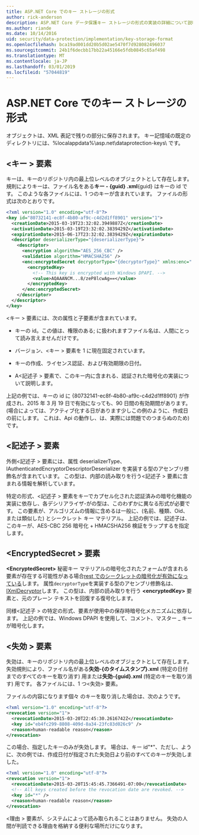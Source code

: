 ```yaml
---
title: ASP.NET Core でのキー ストレージの形式
author: rick-anderson
description: ASP.NET Core データ保護キー ストレージの形式の実装の詳細について説明します。
ms.author: riande
ms.date: 10/14/2016
uid: security/data-protection/implementation/key-storage-format
ms.openlocfilehash: bca19ad001dd20b5d02ae5470f7d928082496037
ms.sourcegitcommit: 24b1f6decbb17bb22a45166e5fdb0845c65af498
ms.translationtype: MT
ms.contentlocale: ja-JP
ms.lasthandoff: 03/01/2019
ms.locfileid: "57044819"
---
```

# <a name="key-storage-format-in-aspnet-core"></a>ASP.NET Core でのキー ストレージの形式

<a name="data-protection-implementation-key-storage-format"></a>

オブジェクトは、XML 表記で残りの部分に保存されます。 キー記憶域の既定のディレクトリには、%localappdata%\asp.net\dataprotection-keys\ です。

## <a name="the-key-element"></a>\<キー > 要素

キーは、キーのリポジトリ内の最上位レベルのオブジェクトとして存在します。 規則によりキーは、ファイル名をある**キー - {guid} .xml**{guid} はキーの id です。 このような各ファイルには、1 つのキーが含まれています。 ファイルの形式は次のとおりです。

```xml
<?xml version="1.0" encoding="utf-8"?>
<key id="80732141-ec8f-4b80-af9c-c4d2d1ff8901" version="1">
  <creationDate>2015-03-19T23:32:02.3949887Z</creationDate>
  <activationDate>2015-03-19T23:32:02.3839429Z</activationDate>
  <expirationDate>2015-06-17T23:32:02.3839429Z</expirationDate>
  <descriptor deserializerType="{deserializerType}">
    <descriptor>
      <encryption algorithm="AES_256_CBC" />
      <validation algorithm="HMACSHA256" />
      <enc:encryptedSecret decryptorType="{decryptorType}" xmlns:enc="...">
        <encryptedKey>
          <!-- This key is encrypted with Windows DPAPI. -->
          <value>AQAAANCM...8/zeP8lcwAg==</value>
        </encryptedKey>
      </enc:encryptedSecret>
    </descriptor>
  </descriptor>
</key>
```

\<キー > 要素には、次の属性と子要素が含まれています。

* キーの id。この値は、権限のある; に扱われますファイル名は、人間にとって読み言えませんだけです。

* バージョン、\<キー > 要素を 1 に現在固定されています。

* キーの作成、ライセンス認証、および有効期限の日付。

* A\<記述子 > 要素で、このキー内に含まれる、認証された暗号化の実装について説明します。

上記の例では、キーの id に {80732141-ec8f-4b80-af9c-c4d2d1ff8901} が作成され、2015 年 3 月 19 日で有効になっても、90 日間の有効期間があります。 (場合によっては、アクティブ化する日があります少しこの例のように、作成日の前にします。 これは、Api の動作し、は、実際には問題でのつまらぬのため) です。

## <a name="the-descriptor-element"></a>\<記述子 > 要素

外側\<記述子 > 要素には、属性 deserializerType、IAuthenticatedEncryptorDescriptorDeserializer を実装する型のアセンブリ修飾名が含まれています。 この型は、内部の読み取りを行う\<記述子 > 要素に含まれる情報を解析しています。

特定の形式、\<記述子 > 要素をキーでカプセル化された認証済みの暗号化機能の実装に依存し、各デシリアライザ-がの型は、このわずかに異なる形式が必要です。 この要素が、アルゴリズムの情報に含めるは一般に、(名前、種類、Oid、または類似した) とシークレット キー マテリアル。 上記の例では、記述子は、このキーが、AES-CBC 256 暗号化 + HMACSHA256 検証をラップするを指定します。

## <a name="the-encryptedsecret-element"></a>\<EncryptedSecret > 要素

**&lt;EncryptedSecret&gt;** 秘密キー マテリアルの暗号化されたフォームが含まれる要素が存在する可能性がある場合[rest でのシークレットの暗号化が有効になっている](xref:security/data-protection/implementation/key-encryption-at-rest)します。 属性`decryptorType`を実装する型のアセンブリ修飾名は、 [IXmlDecryptor](/dotnet/api/microsoft.aspnetcore.dataprotection.xmlencryption.ixmldecryptor)します。 この型は、内部の読み取りを行う **&lt;encryptedKey&gt;** 要素と、元のプレーン テキストを回復する復号化します。

同様\<記述子 > の特定の形式、<encryptedSecret>要素が使用中の保存時暗号化メカニズムに依存します。 上記の例では、Windows DPAPI を使用して、コメント、マスター _ キーが暗号化します。

## <a name="the-revocation-element"></a>\<失効 > 要素

失効は、キーのリポジトリ内の最上位レベルのオブジェクトとして存在します。 失効規則により、ファイル名がある**失効-{のタイムスタンプ}.xml** (特定の日付までのすべてのキーを取り消す) 用または**失効-{guid}.xml** (特定のキーを取り消す) 用です。 各ファイルには、1 つ\<失効> 要素。

ファイルの内容になります個々 のキーを取り消した場合は、次のようです。

```xml
<?xml version="1.0" encoding="utf-8"?>
<revocation version="1">
  <revocationDate>2015-03-20T22:45:30.2616742Z</revocationDate>
  <key id="eb4fc299-8808-409d-8a34-23fc83d026c9" />
  <reason>human-readable reason</reason>
</revocation>
```

この場合、指定したキーのみが失効します。 場合は、キー id"*"、ただし、ように、次の例では、作成日付が指定された失効日より前のすべてのキーが失効しました。

```xml
<?xml version="1.0" encoding="utf-8"?>
<revocation version="1">
  <revocationDate>2015-03-20T15:45:45.7366491-07:00</revocationDate>
  <!-- All keys created before the revocation date are revoked. -->
  <key id="*" />
  <reason>human-readable reason</reason>
</revocation>
```

\<理由 > 要素が、システムによって読み取られることはありません。 失効の人間が判読できる理由を格納する便利な場所だけになります。
